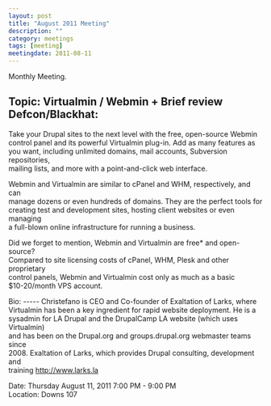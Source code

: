 ```yaml
---
layout: post
title: "August 2011 Meeting"
description: ""
category: meetings
tags: [meeting]
meetingdate: 2011-08-11
---
```


Monthly Meeting.                                                               
                                                                             
Topic: Virtualmin / Webmin + Brief review Defcon/Blackhat:                     
------------------------------------------------------------                   
                                                                             
Take your Drupal sites to the next level with the free, open-source Webmin     
control panel and its powerful Virtualmin plug-in. Add as many features as you 
want, including unlimited domains, mail accounts, Subversion repositories,     
mailing lists, and more with a point-and-click web interface.                  
                                                                             
Webmin and Virtualmin are similar to cPanel and WHM, respectively, and can     
manage dozens or even hundreds of domains. They are the perfect tools for      
creating test and development sites, hosting client websites or even managing  
a full-blown online infrastructure for running a business.                     
                                                                             
Did we forget to mention, Webmin and Virtualmin are free* and open-source?     
Compared to site licensing costs of cPanel, WHM, Plesk and other proprietary   
control panels, Webmin and Virtualmin cost only as much as a basic             
$10-20/month VPS account.                                                      
                                                                             
Bio: ----- Christefano is CEO and Co-founder of Exaltation of Larks, where     
Virtualmin has been a key ingredient for rapid website deployment. He is a     
sysadmin for LA Drupal and the DrupalCamp LA website (which uses Virtualmin)   
and has been on the Drupal.org and groups.drupal.org webmaster teams since     
2008. Exaltation of Larks, which provides Drupal consulting, development and   
training http://www.larks.la                                                   
                                                                             
Date: Thursday August 11, 2011 7:00 PM - 9:00 PM                                 
Location: Downs 107                                         
